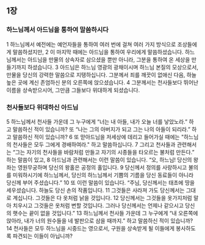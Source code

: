 ## 1장
### 하느님께서 아드님을 통하여 말씀하시다
1 하느님께서 예전에는 예언자들을 통하여 여러 번에 걸쳐 여러 가지 방식으로 조상들에게 말씀하셨지만,
2 이 마지막 때에는 아드님을 통하여 우리에게 말씀하셨습니다. 하느님께서는 아드님을 만물의 상속자로 삼으셨을 뿐만 아니라, 그분을 통하여 온 세상을 만들기까지 하셨습니다.
3 아드님은 하느님 영광의 광채이시며 하느님 본질의 모상으로서, 만물을 당신의 강력한 말씀으로 지탱하십니다. 그분께서 죄를 깨끗이 없애신 다음, 하늘 높은 곳에 계신 존엄하신 분의 오른쪽에 앉으셨습니다.
4 그분께서는 천사들보다 뛰어난 이름을 상속받으시어, 그만큼 그들보다 위대하게 되셨습니다.
### 천사들보다 위대하신 아드님
5 하느님께서 천사들 가운데 그 누구에게 “너는 내 아들, 내가 오늘 너를 낳았노라.” 하고 말씀하신 적이 있습니까? 또 “나는 그의 아버지가 되고 그는 나의 아들이 되리라.” 하고 말씀하신 적이 있습니까?
6 또 맏아드님을 저세상에 데리고 들어가실 때에는 "하느님의 천사들은 모두 그에게 경배하여라." 하고 말씀하십니다.
7 그리고 천사들과 관련해서는 “그는 자기의 천사들을 바람처럼 만들고 자기의 시종들을 타오르는 불처럼 만든다.” 하는 말씀이 있고,
8 아드님과 관련해서는 이런 말씀이 있습니다. “오, 하느님! 당신의 왕좌는 영원무궁하며 당신의 왕홀은 공정의 홀입니다.
9 당신께서 정의를 사랑하시고 불의를 미워하시기에 하느님께서, 당신의 하느님께서 기쁨의 기름을 당신 동료들이 아니라 당신께 부어 주셨습니다.”
10 또 이런 말씀이 있습니다. “주님, 당신께서는 태초에 땅을 세우셨습니다. 하늘도 당신 손의 작품입니다.
11 그것들은 사라져 가도 당신께서는 그대로 계십니다. 그것들은 다 옷처럼 낡을 것입니다.
12 당신께서는 그것들을 옷가지처럼 말아 치우시고 그것들은 옷처럼 변할 것입니다. 그러나 당신께서는 언제나 같으시고 당신의 햇수는 끝이 없을 것입니다.”
13 하느님께서 천사들 가운데 그 누구에게 “내 오른쪽에 앉아라, 내가 너의 원수들을 네 발판으로 삼을 때까지.” 하고 말씀하신 적이 있습니까?
14 천사들은 모두 하느님을 시중드는 영으로서, 구원을 상속받게 될 이들에게 봉사하도록 파견되는 이들이 아닙니까?
